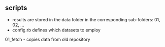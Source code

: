 

scripts
-------------------------------------
* results are stored in the data folder in the corresponding sub-folders: 01, 02, ...
* config.rb defines which datasets to employ

01_fetch - copies data from old repository